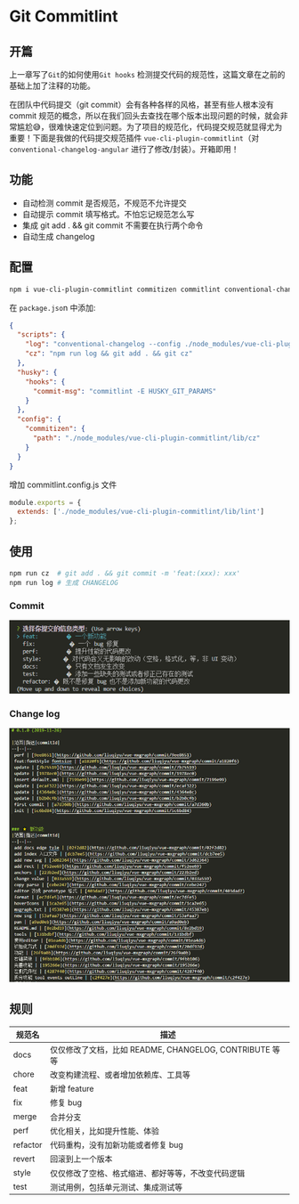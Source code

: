 <!--
 * @Description: Git Commitlint
 * @Author: liuqiyu
 * @Date: 2019-11-26 15:04:35
 * @LastEditors: liuqiyu
 * @LastEditTime: 2019-11-26 15:20:38
 -->
# Git Commitlint

## 开篇

上一章写了`Git`的如何使用`Git hooks` 检测提交代码的规范性，这篇文章在之前的基础上加了注释的功能。

在团队中代码提交（git commit）会有各种各样的风格，甚至有些人根本没有 commit 规范的概念，所以在我们回头去查找在哪个版本出现问题的时候，就会非常尴尬😅，很难快速定位到问题。为了项目的规范化，代码提交规范就显得尤为重要！下面是我做的代码提交规范插件 `vue-cli-plugin-commitlint`（对 `conventional-changelog-angular` 进行了修改/封装）。开箱即用！

## 功能

* 自动检测 commit 是否规范，不规范不允许提交
* 自动提示 commit 填写格式。不怕忘记规范怎么写
* 集成 git add . && git commit 不需要在执行两个命令
* 自动生成 changelog

## 配置

```bash
npm i vue-cli-plugin-commitlint commitizen commitlint conventional-changelog-cli husky -D
```

在 `package.jso`n 中添加:

```json
{
  "scripts": {
    "log": "conventional-changelog --config ./node_modules/vue-cli-plugin-commitlint/lib/log -i CHANGELOG.md -s -r 0",
    "cz": "npm run log && git add . && git cz"
  },
  "husky": {
    "hooks": {
      "commit-msg": "commitlint -E HUSKY_GIT_PARAMS"
    }
  },
  "config": {
    "commitizen": {
      "path": "./node_modules/vue-cli-plugin-commitlint/lib/cz"
    }
  }
}
```

增加 commitlint.config.js 文件

```js
module.exports = {
  extends: ['./node_modules/vue-cli-plugin-commitlint/lib/lint']
};
```

## 使用

```bash
npm run cz  # git add . && git commit -m 'feat:(xxx): xxx'
npm run log # 生成 CHANGELOG
```

### Commit

![Commit](./images/git-commitlint/commit.jpg)

### Change log

![Commit](./images/git-commitlint/changelog.jpg)

## 规则

规范名 | 描述
---|---
docs | 仅仅修改了文档，比如 README, CHANGELOG, CONTRIBUTE 等等
chore | 改变构建流程、或者增加依赖库、工具等
feat | 新增 feature
fix | 修复 bug
merge | 合并分支
perf | 优化相关，比如提升性能、体验
refactor | 代码重构，没有加新功能或者修复 bug
revert | 回滚到上一个版本
style | 仅仅修改了空格、格式缩进、都好等等，不改变代码逻辑
test | 测试用例，包括单元测试、集成测试等
